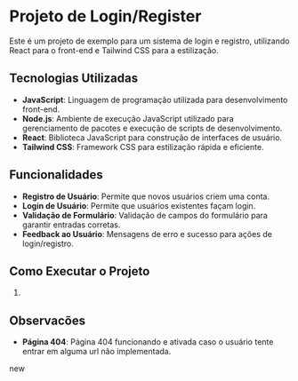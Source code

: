 # Projeto de Login/Register

Este é um projeto de exemplo para um sistema de login e registro, utilizando React para o front-end e Tailwind CSS para a estilização.

## Tecnologias Utilizadas

- **JavaScript**: Linguagem de programação utilizada para desenvolvimento front-end.
- **Node.js**: Ambiente de execução JavaScript utilizado para gerenciamento de pacotes e execução de scripts de desenvolvimento.
- **React**: Biblioteca JavaScript para construção de interfaces de usuário.
- **Tailwind CSS**: Framework CSS para estilização rápida e eficiente.

## Funcionalidades

- **Registro de Usuário**: Permite que novos usuários criem uma conta.
- **Login de Usuário**: Permite que usuários existentes façam login.
- **Validação de Formulário**: Validação de campos do formulário para garantir entradas corretas.
- **Feedback ao Usuário**: Mensagens de erro e sucesso para ações de login/registro.

## Como Executar o Projeto

1.
   

## Observacões

- **Página 404**: Página 404 funcionando e ativada caso o usuário tente entrar em alguma url não implementada.

new